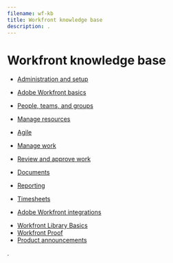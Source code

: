 ```yaml
---
filename: wf-kb
title: Workfront knowledge base
description: .
---
```


# Workfront knowledge base

* [Administration and setup](administration-and-setup/administration-and-setup.md) 
* [Adobe Workfront basics](workfront-basics/workfront-basics.md) 
* [People, teams, and groups](people-teams-and-groups/people-teams-and-groups.md) 
* [Manage resources](resource-mgmt/manage-resources.md) 
* [Agile](agile/agile.md) 
* [Manage work](manage-work/manage-work.md) 
* [Review and approve work](review-and-approve-work/review-and-approve-work.md) 
* [Documents](documents/documents-overview.md) 
* [Reporting](reports-and-dashboards/reports-and-dashboards-overview.md)

  <!--
  <li data-mc-conditions="QuicksilverOrClassic.Draft mode">Enhanced analytics</li>
  -->

* [Timesheets](timesheets/timesheets-all.md) 
* [Adobe Workfront integrations](workfront-integrations-and-apps/workfront-integrations.md) 
<!--* [Adobe Workfront API](wf-api/workfront-api.md) -->
* [Workfront Library Basics](workfront-library/content-management/basics/basics.md) 
* [Workfront Proof](workfront-proof/workfront-proof.md) 
* [Product announcements](product-announcements/product-announcements.md)

.
